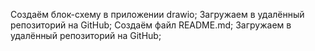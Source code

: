 Создаём блок-схему в приложении drawio;
Загружаем в удалённый репозиторий на GitHub;
Создаём файл README.md;
Загружаем в удалённый репозиторий на GitHub;
